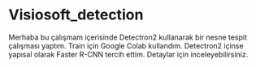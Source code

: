 # Visiosoft_detection

Merhaba bu çalışmam içerisinde Detectron2 kullanarak bir nesne tespit çalışması yaptım. Train için Google Colab kullandım. Detectron2 içinse yapısal olarak Faster R-CNN tercih ettim. Detaylar için inceleyebilirsiniz.
